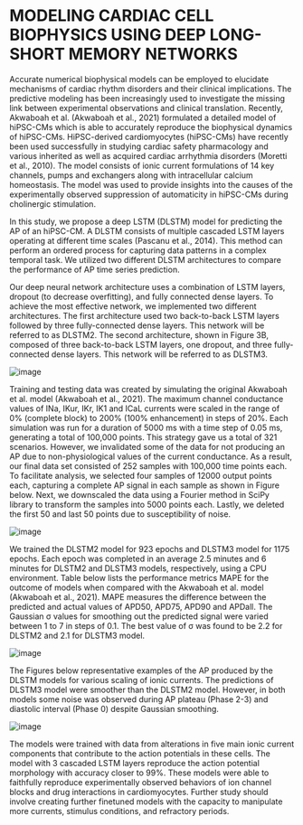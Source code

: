 # MODELING CARDIAC CELL BIOPHYSICS USING DEEP LONG-SHORT MEMORY NETWORKS 

Accurate numerical biophysical models can be employed to elucidate mechanisms of cardiac rhythm 
disorders and their clinical implications. The predictive modeling has been increasingly used to investigate 
the missing link between experimental observations and clinical translation. Recently, Akwaboah et al.
(Akwaboah et al., 2021) formulated a detailed model of hiPSC-CMs which is able to accurately reproduce 
the biophysical dynamics of hiPSC-CMs. HiPSC-derived cardiomyocytes (hiPSC-CMs) have recently been used successfully in studying cardiac safety pharmacology and various inherited as well as acquired cardiac arrhythmia disorders (Moretti et al., 2010). The model consists of ionic current formulations of 14 key channels, pumps and exchangers along with intracellular calcium homeostasis. The model was used to 
provide insights into the causes of the experimentally observed suppression of automaticity in hiPSC-CMs 
during cholinergic stimulation.

In this study, we propose a deep LSTM (DLSTM) model for predicting the AP of an hiPSC-CM. A 
DLSTM consists of multiple cascaded LSTM layers operating at different time scales (Pascanu et al., 
2014). This method can perform an ordered process for capturing data patterns in a complex temporal task. 
We utilized two different DLSTM architectures to compare the performance of AP time series prediction.

Our deep neural network architecture uses a combination of LSTM layers, dropout (to decrease 
overfitting), and fully connected dense layers. To achieve the most effective network, we implemented
two different architectures. The first architecture used two back-to-back LSTM layers followed by three fully-connected dense layers. This network will be referred to as DLSTM2. The second architecture, shown in Figure 3B, composed of three back-to-back LSTM layers, one dropout, and three fully-connected dense layers. This network will be referred to as DLSTM3.

![image](https://user-images.githubusercontent.com/75848451/161892305-fe9fd730-dc74-4bde-ad82-ab096c336a5d.png)
 
Training and testing data was created by simulating the original Akwaboah et al. model (Akwaboah et al., 2021). The maximum channel conductance values of INa, IKur, IKr, IK1 and ICaL currents were scaled in the range of 0% (complete block) to 200% (100% enhancement) in steps of 20%. Each simulation was run for a duration of 5000 ms with a time step of 0.05 ms, generating a total of 100,000 points. This strategy gave us a total of 321 scenarios. However, we invalidated some of the data for not producing an AP due to non-physiological values of the current conductance. As a result, our final data set consisted of 252 samples with 100,000 time points each. To facilitate analysis, we selected four samples of 12000 output points each, capturing a complete AP signal in each sample as shown in Figure below. Next, we downscaled the data using a Fourier method in SciPy library to transform the samples into 5000 points each. Lastly, we deleted the first 50 and last 50 points due to susceptibility of noise. 

![image](https://user-images.githubusercontent.com/75848451/161893640-72992b98-33c6-43b1-bc96-a5e73d4f10b9.png)


We trained the DLSTM2 model for 923 epochs and DLSTM3 model for 1175 epochs. Each epoch was 
completed in an average 2.5 minutes and 6 minutes for DLSTM2 and DLSTM3 models, respectively,
using a CPU environment. Table below lists the performance metrics MAPE for the outcome of 
models when compared with the Akwaboah et al. model (Akwaboah et al., 2021). MAPE measures the difference between the predicted and actual values of APD50, APD75, APD90 and APDall. The Gaussian σ values for smoothing out the predicted signal were varied between 1 to 7 in steps of 0.1. The best value of σ was found to be 2.2 for DLSTM2 and 2.1 for DLSTM3 model.

![image](https://user-images.githubusercontent.com/75848451/161892923-c4a2f961-7938-4624-a469-419420ae85f0.png)

The Figures below representative examples of the AP produced by the DLSTM models for various scaling of ionic currents. The predictions of DLSTM3 model were smoother than the DLSTM2 model. However, in both models some noise was observed during AP plateau (Phase 2-3) and diastolic interval (Phase 0) despite Gaussian smoothing.

![image](https://user-images.githubusercontent.com/75848451/161893940-42ae66b3-3d03-4e86-bcc9-6a8de27c7bad.png)

The models were trained with data from alterations in five main ionic current components that contribute to the action potentials in these cells. The model with 3 cascaded LSTM layers reproduce the action potential morphology with accuracy closer to 99%. These models were able to faithfully reproduce experimentally observed behaviors of ion channel blocks and drug interactions in cardiomyocytes. Further study should involve creating further finetuned models with the capacity to manipulate more currents, stimulus conditions, and refractory periods. 


